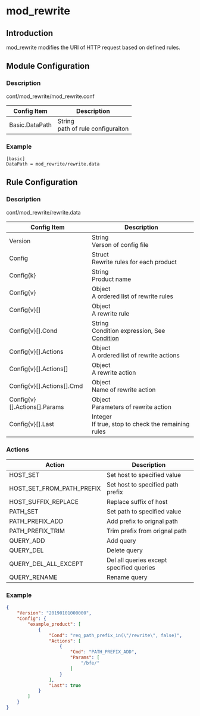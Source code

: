 # mod_rewrite

## Introduction 

mod_rewrite modifies the URI of HTTP request based on defined rules.

## Module Configuration

### Description
conf/mod_rewrite/mod_rewrite.conf

| Config Item | Description                             |
| ----------- | --------------------------------------- |
| Basic.DataPath | String<br>path of rule configuraiton |

### Example

```
[basic]
DataPath = mod_rewrite/rewrite.data
```

## Rule Configuration

### Description
conf/mod_rewrite/rewrite.data

| Config Item | Description                                                  |
| ----------- | ------------------------------------------------------------ |
| Version     | String<br>Verson of config file |
| Config      | Struct<br>Rewrite rules for each product |
| Config{k}   | String<br>Product name |
| Config{v}   | Object<br>A ordered list of rewrite rules |
| Config{v}[] | Object<br>A rewrite rule |
| Config{v}[].Cond | String<br>Condition expression, See [Condition](../../condition/condition_grammar.md) |
| Config{v}[].Actions | Object<br>A ordered list of rewrite actions |
| Config{v}[].Actions[] | Object<br>A rewrite action |
| Config{v}[].Actions[].Cmd | Object<br>Name of rewrite action |
| Config{v}[].Actions[].Params | Object<br>Parameters of rewrite action |
| Config{v}[].Last | Integer<br>If true, stop to check the remaining rules |


### Actions
| Action                    | Description                              |
| ------------------------- | ---------------------------------------- |
| HOST_SET                  | Set host to specified value              |
| HOST_SET_FROM_PATH_PREFIX | Set host to specified path prefix        |
| HOST_SUFFIX_REPLACE       | Replace suffix of host                   |
| PATH_SET                  | Set path to specified value              |
| PATH_PREFIX_ADD           | Add prefix to orignal path               |
| PATH_PREFIX_TRIM          | Trim prefix from orignal path            |
| QUERY_ADD                 | Add query                                |
| QUERY_DEL                 | Delete query                             |
| QUERY_DEL_ALL_EXCEPT      | Del all queries except specified queries |
| QUERY_RENAME              | Rename query                             |
  
### Example

```json
{
    "Version": "20190101000000",
    "Config": {
        "example_product": [
            {
                "Cond": "req_path_prefix_in(\"/rewrite\", false)",
                "Actions": [
                    {
                        "Cmd": "PATH_PREFIX_ADD",
                        "Params": [
                            "/bfe/"
                        ]
                    }
                ],
                "Last": true
            }
        ]
    }
}
```
  
